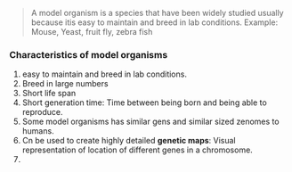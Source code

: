 > A model organism is a species that have been widely studied usually because itis easy to maintain and breed in lab conditions.
> Example: Mouse, Yeast, fruit fly, zebra fish

### Characteristics of model organisms

1.  easy to maintain and breed in lab conditions.
2. Breed in large numbers
3. Short life span
4. Short generation time: Time between being born and being able to reproduce.
5. Some model organisms has similar gens and similar sized zenomes to humans.
6. Cn be used to create highly detailed **genetic maps**: Visual representation of location of different genes in a chromosome.
7. 